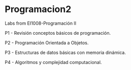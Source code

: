 # Programacion2
Labs from EI1008-Programación II

P1 - Revisión conceptos básicos de programación.

P2 - Programación Orientada a Objetos.

P3 - Estructuras de datos básicas con memoria dinámica.

P4 - Algoritmos y complejidad computacional.
